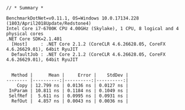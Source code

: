 
	// * Summary *

	BenchmarkDotNet=v0.11.1, OS=Windows 10.0.17134.228 (1803/April2018Update/Redstone4)
	Intel Core i7-6700K CPU 4.00GHz (Skylake), 1 CPU, 8 logical and 4 physical cores
	.NET Core SDK=2.1.401
	  [Host]     : .NET Core 2.1.2 (CoreCLR 4.6.26628.05, CoreFX 4.6.26629.01), 64bit RyuJIT
	  DefaultJob : .NET Core 2.1.2 (CoreCLR 4.6.26628.05, CoreFX 4.6.26629.01), 64bit RyuJIT


	  Method |      Mean |     Error |    StdDev |
	-------- |----------:|----------:|----------:|
	    Copy | 12.799 ns | 0.0136 ns | 0.0127 ns |
	 InParam | 10.811 ns | 0.1184 ns | 0.1049 ns |
	 SelfRef |  5.611 ns | 0.0995 ns | 0.0931 ns |
	  RefOut |  4.857 ns | 0.0043 ns | 0.0036 ns |
